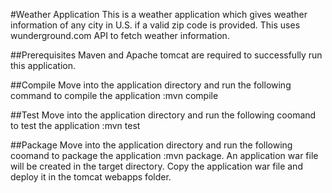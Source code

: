 #Weather Application
This is a weather application which gives weather information of any city in U.S. if a valid zip code is provided. 
This uses wunderground.com API to fetch weather information.

##Prerequisites
Maven and Apache tomcat are required to successfully run this application.

##Compile
Move into the application directory and run the following command to compile the application 
:mvn compile

##Test
Move into the application directory and run the following coomand to test the application
:mvn test

##Package
Move into the application directory and run the following coomand to package the application
:mvn package.
An application war file will be created in the target directory. Copy the application war file and deploy it in the 
tomcat webapps folder.
